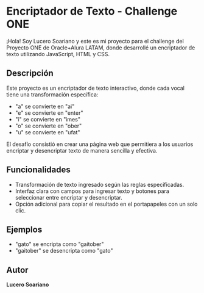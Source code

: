 # Encriptador de Texto - Challenge ONE

¡Hola! Soy Lucero Soariano y este es mi proyecto para el challenge del Proyecto ONE de Oracle+Alura LATAM, donde desarrollé un encriptador de texto utilizando JavaScript, HTML y CSS.

## Descripción

Este proyecto es un encriptador de texto interactivo, donde cada vocal tiene una transformación específica:
- "a" se convierte en "ai"
- "e" se convierte en "enter"
- "i" se convierte en "imes"
- "o" se convierte en "ober"
- "u" se convierte en "ufat"

El desafío consistió en crear una página web que permitiera a los usuarios encriptar y desencriptar texto de manera sencilla y efectiva.

## Funcionalidades

- Transformación de texto ingresado según las reglas especificadas.
- Interfaz clara con campos para ingresar texto y botones para seleccionar entre encriptar y desencriptar.
- Opción adicional para copiar el resultado en el portapapeles con un solo clic.

## Ejemplos

- "gato" se encripta como "gaitober"
- "gaitober" se desencripta como "gato"


## Autor

**Lucero Soariano**


